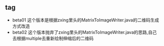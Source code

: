 ## tag
- beta01
这个版本是根据zxing里头的MatrixToImageWriter.java的二维码生成方式改造
- beta02
这个版本抛弃了zxing里头的MatrixToImageWriter.java的思路,自己去根据multiple去重新绘制伸缩后的二维码